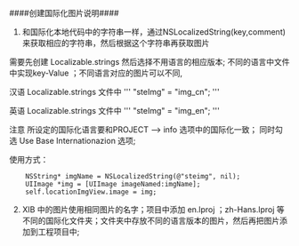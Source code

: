 ####创建国际化图片说明####

1. 和国际化本地代码中的字符串一样，通过NSLocalizedString(key,comment)来获取相应的字符串，然后根据这个字符串再获取图片

需要先创建 Localizable.strings 然后选择不用语言的相应版本; 不同的语言中文件中实现key-Value ；不同语言对应的图片可以不同, 

汉语 Localizable.strings 文件中
'''
    "steImg" = "img_cn";
'''

英语 Localizable.strings 文件中
'''
    "steImg" = "img_en";
'''

注意 所设定的国际化语言要和PROJECT --> info 选项中的国际化一致； 同时勾选 Use Base Internationazion 选项;

使用方式：
```
    NSString* imgName = NSLocalizedString(@"steimg", nil);   
    UIImage *img = [UIImage imageNamed:imgName];
    self.locationImgView.image = img;
```

2. XIB 中的图片使用相同图片的名字；项目中添加 en.lproj ；zh-Hans.lproj 等不同的国际化文件夹；文件夹中存放不同的语言版本的图片，然后再把图片添加到工程项目中;
